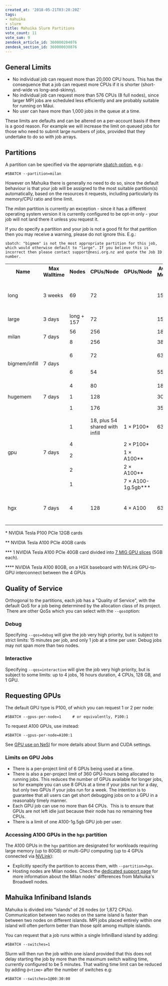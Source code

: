 ```yaml
---
created_at: '2018-05-21T03:28:20Z'
tags:
- mahuika
- slurm
title: Mahuika Slurm Partitions
vote_count: 11
vote_sum: 9
zendesk_article_id: 360000204076
zendesk_section_id: 360000030876
---
```


<!-- ## Definitions

**CPU:** A logical core, also known as a hardware thread. Referred to as
a "CPU" in the Slurm documentation.  Since
[Hyperthreading](https://support.nesi.org.nz/hc/en-gb/articles/360000568236/)
is enabled, there are two CPUs per physical core, and every task— and
therefore every job — is allocated an even number of CPUs.

**Fairshare Weight:** CPU hours are multiplied by this factor to
determine usage for the purpose of calculating a project's [fair-share
score](https://support.nesi.org.nz/hc/en-gb/articles/360000743536/).

**Job:** A running batch script and any other processes which it might
launch with *srun*.

**Node: **A single computer within the cluster with its own CPUs and RAM
(memory), and sometimes also GPUs. A node is analogous to a workstation
(desktop PC) or laptop.

**Task:** An instance of a running computer program, consisting of one
or more threads. All of a task's threads must run within the same node.

**Thread:** A sequence of instructions executed by a CPU.

**Walltime: **Real world time, as opposed to CPU time (walltime x CPUs). -->

## General Limits

- No individual job can request more than 20,000 CPU hours. This has
    the consequence that a job can request more CPUs if it is shorter
    (short-and-wide vs long-and-skinny).
- No individual job can request more than 576 CPUs (8 full nodes),
    since larger MPI jobs are scheduled less efficiently and are
    probably suitable for running on Māui.
- No user can have more than 1,000 jobs in the queue at a time.

These limits are defaults and can be altered on a per-account basis if
there is a good reason. For example we will increase the limit on queued
jobs for those who need to submit large numbers of jobs, provided that
they undertake to do so with job arrays.

## Partitions

A partition can be specified via the appropriate [sbatch option](../../Getting_Started/Cheat_Sheets/Slurm-Reference_Sheet.md),
e.g.:

``` sl
#SBATCH --partition=milan
```

However on Mahuika there is generally no need to do so, since the
default behaviour is that your job will be assigned to the most suitable
partition(s) automatically, based on the resources it requests,
including particularly its memory/CPU ratio and time limit.

The *milan* partition is currently an exception - since it has a
different operating system version it is currently configured to be
opt-in only - your job will not land there it unless you request it.

If you do specify a partition and your job is not a good fit for that
partition then you may receive a warning, please do not ignore this.
E.g.:

```out
sbatch: "bigmem" is not the most appropriate partition for this job, which would otherwise default to "large". If you believe this is incorrect then please contact support@nesi.org.nz and quote the Job ID number.
```

<table>
<tbody>
    <tr>
        <th>Name</th>
        <th>Max Walltime</th>
        <th>Nodes</th>
        <th>CPUs/Node</th>
        <th>GPUs/Node</th>
        <th>Available Mem/CPU</th>
        <th>Available Mem/Node</th>
        <th>Description</th>
    </tr>
    <tr>
        <td>long</td>
        <td>3 weeks</td>
        <td>69</td>
        <td>72</td>
        <td> </td>
        <td>1500 MB</td>
        <td>105 GB</td>
        <td>For jobs that need to run for longer than 3 days.</td>
    </tr>
    <tr>
        <td>large</td>
        <td>3 days</td>
        <td>long + 157</td>
        <td>72</td>
        <td> </td>
        <td>1500 MB</td>
        <td>105 GB</td>
        <td>Default partition.</td>
    </tr>
    <tr>
        <td rowspan="2">milan</td>
        <td rowspan="2">7 days</td>
        <td>56</td>
        <td>256</td>
        <td> </td>
        <td>1850 MB</td>
        <td>460 GB </td>
        <td rowspan="2">Jobs using Milan Nodes</td>
    </tr>
    <tr>
        <td>8</td>
        <td>256</td>
        <td></td>
        <td>3800 MB</td>
        <td>960 GB</td>
    </tr>
    <tr>
        <td rowspan="2">bigmem/infill</td>
        <td rowspan="2">7 days</td>
        <td>6</td>
        <td>72</td>
        <td> </td>
        <td>6300 MB</td>
        <td>460 GB </td>
        <td rowspan="2">Jobs requiring large amounts of memory.</td>
    </tr>
    <tr>
        <td>6</td>
        <td>54</td>
        <td></td>
        <td>5500 MB</td>
        <td>300 GB</td>
    </tr>
    <tr>
        <td rowspan="3">hugemem</td>
        <td rowspan="3">7 days</td>
        <td>4</td>
        <td>80</td>
        <td> </td>
        <td>18 GB</td>
        <td>1,500 GB </td>
        <td rowspan="3">Jobs requiring huge amounts of memory.</td>
    </tr>
    <tr>
        <td>1</td>
        <td>128</td>
        <td></td>
        <td>30 GB</td>
        <td>4,000 GB</td>
    </tr>
    <tr>
        <td>1</td>
        <td>176</td>
        <td></td>
        <td>35 GB</td>
        <td>6,000 GB</td>
    </tr>
    <tr>
        <td rowspan="5">gpu</td>
        <td rowspan="5">7 days</td>
        <td>1</td>
        <td>18, plus 54 shared with infill</td>
        <td>1 × P100*</td>
        <td>6300 MB</td>
        <td>160 GB, plus 300 GB shared with infill</td>
        <td rowspan="5">Nodes with GPUs. See below for more info.</td>
    </tr>
    <tr>
        <td>4</td>
        <td></td>
        <td><a >2 × P100*</td>
        <td></td>
        <td></td>
    </tr>
    <tr>
        <td>2</td>
        <td></td>
        <td>1 × A100**</td>
        <td></td>
        <td></td>
    </tr>
    <tr>
        <td>2</td>
        <td></td>
        <td>2 × A100**</td>
        <td></td>
        <td></td>
    </tr>
    <tr>
        <td>1</td>
        <td></td>
        <td>7 × A100-1g.5gb***</td>
        <td></td>
        <td></td>
    </tr>
    <tr>
        <td>hgx</td>
        <td>7 days</td>
        <td>4</td>
        <td>128</td>
        <td>4 × A100</td>
        <td>6300 MB</td>
        <td>460 GB</td>
        <td >Part of <a href="../../Scientific_Computing/Running_Jobs_on_Maui_and_Mahuika/Milan_Compute_Nodes.md">Milan Nodes</a>. See below for more info.</td>
    </tr>  
    </tbody>
</table>

\* NVIDIA Tesla P100 PCIe 12GB cards

\*\* NVIDIA Tesla A100 PCIe 40GB cards

\*\*\* 1 NVIDIA Tesla A100 PCIe 40GB card divided into [7 MIG GPU
slices](https://www.nvidia.com/en-us/technologies/multi-instance-gpu/)
(5GB each).

\*\*\*\* NVIDIA Tesla A100 80GB, on a HGX baseboard with NVLink
GPU-to-GPU interconnect between the 4 GPUs  

## Quality of Service

Orthogonal to the partitions, each job has a "Quality of Service", with
the default QoS for a job being determined by the allocation class of
its project.  There are other QoSs which you can select with the
`--qos`option:

### Debug

Specifying `--qos=debug` will give the job very high priority, but is
subject to strict limits: 15 minutes per job, and only 1 job at a time
per user. Debug jobs may not span more than two nodes.

### Interactive

Specifying `--qos=interactive` will give the job very high priority, but
is subject to some limits: up to 4 jobs, 16 hours duration, 4 CPUs, 128
GB, and 1 GPU.

## Requesting GPUs

The default GPU type is P100, of which you can request 1 or 2 per node:

``` sl
#SBATCH --gpus-per-node=1     # or equivalently, P100:1
```

To request A100 GPUs, use instead:

``` sl
#SBATCH --gpus-per-node=A100:1
```

See [GPU use on
NeSI](../../Scientific_Computing/Running_Jobs_on_Maui_and_Mahuika/GPU_use_on_NeSI.md)
for more details about Slurm and CUDA settings.

### Limits on GPU Jobs

- There is a per-project limit of 6 GPUs being used at a time.
- There is also a per-project limit of 360 GPU-hours being allocated
    to running jobs. This reduces the number of GPUs available for
    longer jobs, so for example you can use 8 GPUs at a time if your
    jobs run for a day, but only two GPUs if your jobs run for a week.
    The intention is to guarantee that all users can get short debugging
    jobs on to a GPU in a reasonably timely manner.  
- Each GPU job can use no more than 64 CPUs.  This is to ensure that
    GPUs are not left idle just because their node has no remaining free
    CPUs.
- There is a limit of one A100-1g.5gb GPU job per user.

### Accessing A100 GPUs in the `hgx` partition

The A100 GPUs in the `hgx` partition are designated for workloads
requiring large memory (up to 80GB) or multi-GPU computing (up to 4 GPUs
connected via
[NVLink](https://www.nvidia.com/en-us/data-center/nvlink/)):

- Explicitly specify the partition to access them, with
    `--partition=hgx`.
- Hosting nodes are Milan nodes. Check the [dedicated support page](../../Scientific_Computing/Running_Jobs_on_Maui_and_Mahuika/Milan_Compute_Nodes.md)
    for more information about the Milan nodes' differences from
    Mahuika's Broadwell nodes.

## Mahuika Infiniband Islands

Mahuika is divided into “islands” of 26 nodes (or 1,872 CPUs).
Communication between two nodes on the same island is faster than
between two nodes on different islands. MPI jobs placed entirely within
one island will often perform better than those split among multiple
islands.

You can request that a job runs within a single InfiniBand island by
adding:

``` sl
#SBATCH --switches=1
```

Slurm will then run the job within one island provided that this does
not delay starting the job by more than the maximum switch waiting time,
currently configured to be 5 minutes. That waiting time limit can be
reduced by adding `@<time>` after the number of switches e.g:

``` sl
#SBATCH --switches=1@00:30:00
```
